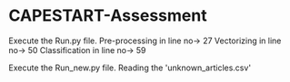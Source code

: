 # CAPESTART-Assessment


Execute the Run.py file.
Pre-processing in line no-> 27
Vectorizing in line no-> 50
Classification in line no-> 59

Execute the Run_new.py file.
Reading the 'unknown_articles.csv'
